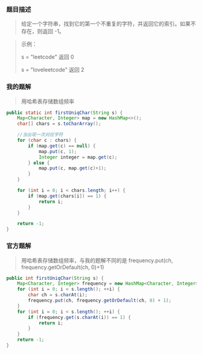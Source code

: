 ### 题目描述

> 给定一个字符串，找到它的第一个不重复的字符，并返回它的索引。如果不存在，则返回 -1。

> 示例：
>
> s = "leetcode"
> 返回 0
>
> s = "loveleetcode"
> 返回 2



### 我的题解

> 用哈希表存储数组频率

```java
public static int firstUniqChar(String s) {
    Map<Character, Integer> map = new HashMap<>();
    char[] chars = s.toCharArray();

    //当出现一次对应字符
    for (char c : chars) {
        if (map.get(c) == null) {
            map.put(c, 1);
            Integer integer = map.get(c);
        } else {
            map.put(c, map.get(c)+1);
        }
    }

    for (int i = 0; i < chars.length; i++) {
        if (map.get(chars[i]) == 1) {
            return i;
        }
    }

    return -1;
}
```



### 官方题解

> 用哈希表存储数组频率，与我的题解不同的是 frequency.put(ch, frequency.getOrDefault(ch, 0)+1)

~~~ java
public int firstUniqChar(String s) {
    Map<Character, Integer> frequency = new HashMap<Character, Integer>();
    for (int i = 0; i < s.length(); ++i) {
        char ch = s.charAt(i);
        frequency.put(ch, frequency.getOrDefault(ch, 0) + 1);
    }
    for (int i = 0; i < s.length(); ++i) {
        if (frequency.get(s.charAt(i)) == 1) {
            return i;
        }
    }
    return -1;
}
~~~


